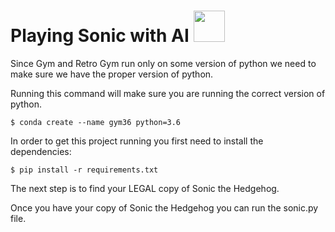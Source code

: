 # Playing Sonic with AI <img src="https://c.tenor.com/qdwKeropqtsAAAAC/sonic-sonic-the-hedgehog.gif" width="50px">

Since Gym and Retro Gym run only on some version of python we need to make sure we have the proper version of python.

Running this command will make sure you are running the correct version of python.

```
$ conda create --name gym36 python=3.6 
```

In order to get this project running you first need to install the dependencies:

```
$ pip install -r requirements.txt
```

The next step is to find your LEGAL copy of Sonic the Hedgehog.

Once you have your copy of Sonic the Hedgehog you can run the sonic.py file.
